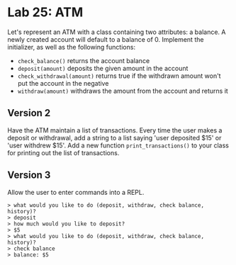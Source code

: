 
# Lab 25: ATM

Let's represent an ATM with a class containing two attributes: a balance. A newly created account will default to a balance of 0. Implement the initializer, as well as the following functions:

- `check_balance()` returns the account balance
- `deposit(amount)` deposits the given amount in the account
- `check_withdrawal(amount)` returns true if the withdrawn amount won't put the account in the negative
- `withdraw(amount)` withdraws the amount from the account and returns it

## Version 2

Have the ATM maintain a list of transactions. Every time the user makes a deposit or withdrawal, add a string to a list saying 'user deposited $15' or 'user withdrew $15'. Add a new function `print_transactions()` to your class for printing out the list of transactions.

## Version 3

Allow the user to enter commands into a REPL.
```
> what would you like to do (deposit, withdraw, check balance, history)?
> deposit
> how much would you like to deposit?
> $5
> what would you like to do (deposit, withdraw, check balance, history)?
> check balance
> balance: $5
```

